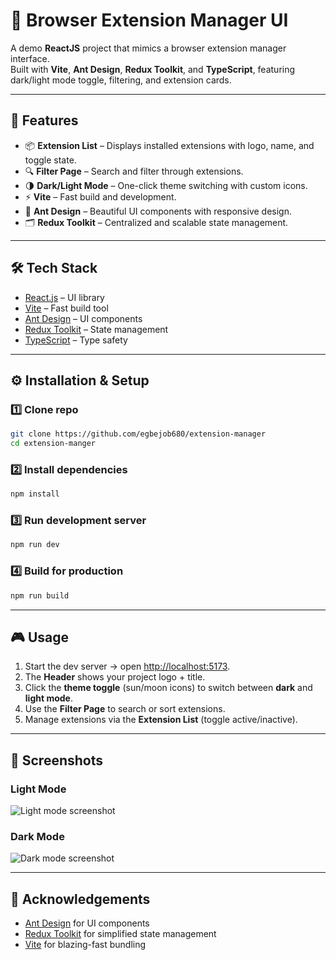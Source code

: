 # 🧩 Browser Extension Manager UI

A demo **ReactJS** project that mimics a browser extension manager interface.  
Built with **Vite**, **Ant Design**, **Redux Toolkit**, and **TypeScript**, featuring dark/light mode toggle, filtering, and extension cards.

---

## 🚀 Features
- 📦 **Extension List** – Displays installed extensions with logo, name, and toggle state.  
- 🔍 **Filter Page** – Search and filter through extensions.  
- 🌗 **Dark/Light Mode** – One-click theme switching with custom icons.  
- ⚡ **Vite** – Fast build and development.  
- 🎨 **Ant Design** – Beautiful UI components with responsive design.  
- 🗂 **Redux Toolkit** – Centralized and scalable state management.

---

## 🛠 Tech Stack
- [React.js](https://react.dev/) – UI library  
- [Vite](https://vitejs.dev/) – Fast build tool  
- [Ant Design](https://ant.design/) – UI components  
- [Redux Toolkit](https://redux-toolkit.js.org/) – State management  
- [TypeScript](https://www.typescriptlang.org/) – Type safety  

---



## ⚙️ Installation & Setup

### 1️⃣ Clone repo
```bash
git clone https://github.com/egbejob680/extension-manager
cd extension-manger
```

### 2️⃣ Install dependencies
```bash
npm install
```

### 3️⃣ Run development server
```bash
npm run dev
```

### 4️⃣ Build for production
```bash
npm run build
```

---

## 🎮 Usage
1. Start the dev server → open [http://localhost:5173](http://localhost:5173).  
2. The **Header** shows your project logo + title.  
3. Click the **theme toggle** (sun/moon icons) to switch between **dark** and **light mode**.  
4. Use the **Filter Page** to search or sort extensions.  
5. Manage extensions via the **Extension List** (toggle active/inactive).  

---

## 📸 Screenshots
### Light Mode
![Light mode screenshot](./Screenshots/extension-light.png)

### Dark Mode
![Dark mode screenshot](./Screenshots/extension-dark.png)

---

## 🙌 Acknowledgements
- [Ant Design](https://ant.design/) for UI components  
- [Redux Toolkit](https://redux-toolkit.js.org/) for simplified state management  
- [Vite](https://vitejs.dev/) for blazing-fast bundling  